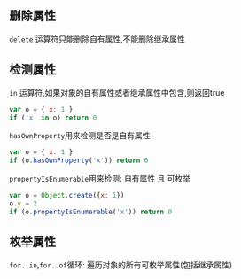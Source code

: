 ## 删除属性

`delete` 运算符只能删除自有属性,不能删除继承属性

## 检测属性

`in` 运算符,如果对象的自有属性或者继承属性中包含,则返回true
```js
var o = { x: 1 }
if ('x' in o) return 0
```

`hasOwnProperty`用来检测是否是自有属性
```js
var o = { x: 1 }
if (o.hasOwnProperty('x')) return 0
```

`propertyIsEnumerable`用来检测: 自有属性 且 可枚举

```js
var o = Object.create({x: 1})
o.y = 2
if (o.propertyIsEnumerable('x')) return 0

```

## 枚举属性

`for..in`,`for..of`循环: 遍历对象的所有可枚举属性(包括继承属性)
